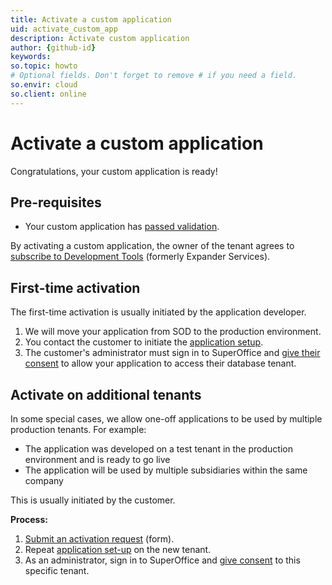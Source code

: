 ```yaml
---
title: Activate a custom application
uid: activate_custom_app
description: Activate custom application
author: {github-id}
keywords:
so.topic: howto
# Optional fields. Don't forget to remove # if you need a field.
so.envir: cloud
so.client: online
---
```


# Activate a custom application

Congratulations, your custom application is ready!

## Pre-requisites

* Your custom application has [passed validation][1].

By activating a custom application, the owner of the tenant agrees to [subscribe to Development Tools][2] (formerly Expander Services).

## First-time activation

The first-time activation is usually initiated by the application developer.

1. We will move your application from SOD to the production environment.
2. You contact the customer to initiate the [application setup][3].
3. The customer's administrator must sign in to SuperOffice and [give their consent][4] to allow your application to access their database tenant.

## Activate on additional tenants

In some special cases, we allow one-off applications to be used by multiple production tenants. For example:

* The application was developed on a test tenant in the production environment and is ready to go live
* The application will be used by multiple subsidiaries within the same company

This is usually initiated by the customer.

**Process:**

1. [Submit an activation request][5] (form).
2. Repeat [application set-up][3] on the new tenant.
3. As an administrator, sign in to SuperOffice and [give consent][4] to this specific tenant.

<!-- Referenced links -->
[1]: validate-app.md
[2]: ../../admin/license/expander-services/index.md
[3]: ../provisioning/index.md
[4]: ../provisioning/consent.md
[5]: activate-custom-app-form.md

